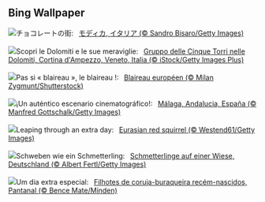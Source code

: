 ## Bing Wallpaper
![](https://www.bing.com/th?id=OHR.ModicaItaly_JA-JP0616823869_UHD.jpg&w=1000)チョコレートの街:&nbsp;&ensp;[モディカ, イタリア (© Sandro Bisaro/Getty Images)](https://www.bing.com/th?id=OHR.ModicaItaly_JA-JP0616823869_UHD.jpg)
<br><br/>
![](https://www.bing.com/th?id=OHR.CinqueTorriCortina_IT-IT1456925506_UHD.jpg&w=1000)Scopri le Dolomiti e le sue meraviglie:&nbsp;&ensp;[Gruppo delle Cinque Torri nelle Dolomiti, Cortina d'Ampezzo, Veneto, Italia (© iStock/Getty Images Plus)](https://www.bing.com/th?id=OHR.CinqueTorriCortina_IT-IT1456925506_UHD.jpg)
<br><br/>
![](https://www.bing.com/th?id=OHR.Badger_FR-FR5236947017_UHD.jpg&w=1000)Pas si « blaireau », le blaireau !:&nbsp;&ensp;[Blaireau européen (© Milan Zygmunt/Shutterstock)](https://www.bing.com/th?id=OHR.Badger_FR-FR5236947017_UHD.jpg)
<br><br/>
![](https://www.bing.com/th?id=OHR.FilmFestivalMalaga_ES-ES5797431476_UHD.jpg&w=1000)¡Un auténtico escenario cinematográfico!:&nbsp;&ensp;[Málaga, Andalucia, España (© Manfred Gottschalk/Getty Images)](https://www.bing.com/th?id=OHR.FilmFestivalMalaga_ES-ES5797431476_UHD.jpg)
<br><br/>
![](https://www.bing.com/th?id=OHR.LeapingSquirrel_EN-GB4552548404_UHD.jpg&w=1000)Leaping through an extra day:&nbsp;&ensp;[Eurasian red squirrel (© Westend61/Getty Images)](https://www.bing.com/th?id=OHR.LeapingSquirrel_EN-GB4552548404_UHD.jpg)
<br><br/>
![](https://www.bing.com/th?id=OHR.Schmetterlingswiese_DE-DE0613438088_UHD.jpg&w=1000)Schweben wie ein Schmetterling:&nbsp;&ensp;[Schmetterlinge auf einer Wiese, Deutschland (© Albert Fertl/Getty Images)](https://www.bing.com/th?id=OHR.Schmetterlingswiese_DE-DE0613438088_UHD.jpg)
<br><br/>
![](https://www.bing.com/th?id=OHR.Owlchicks_PT-BR1285033341_UHD.jpg&w=1000)Um dia extra especial:&nbsp;&ensp;[Filhotes de coruja-buraqueira recém-nascidos, Pantanal (© Bence Mate/Minden)](https://www.bing.com/th?id=OHR.Owlchicks_PT-BR1285033341_UHD.jpg)
<br><br/>
